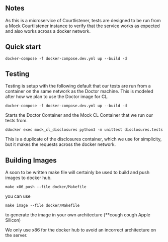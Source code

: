 ## Notes

As this is a microservice of Courtlistener, tests are designed to be run from a Mock Courtlistener instance
to verify that the service works as expected and also works across a docker network.  

## Quick start

    docker-compose -f docker-compose.dev.yml up --build -d


## Testing

Testing is setup with the following default that our tests are run from
a container on the same network as the Doctor machine.  This is modeled after
how we plan to use the Doctor image for CL.

    docker-compose -f docker-compose.dev.yml up --build -d

Starts the Doctor Container and the Mock CL Container that we run our tests from.

    ddocker exec mock_cl_disclosures python3 -m unittest disclosures.tests

This is a duplicate of the disclosures container, which we use for simplicity, but it
makes the requests across the docker network.

## Building Images

A soon to be written make file will certainly be used to build and push images to docker hub.

    make x86_push --file docker/Makefile

you can use

    make image --file docker/Makefile

to generate the image in your own architecture (**cough cough Apple Silicon)

We only use x86 for the docker hub to avoid an incorrect architecture on the server.